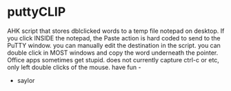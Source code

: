 # puttyCLIP
AHK script that stores dblclicked words to a temp file notepad on desktop. If you click INSIDE the notepad, the Paste action is hard coded to send to the PuTTY window.
you can manually edit the destination in the script.
you can double click in MOST windows and copy the word underneath the pointer. Office apps sometimes get stupid.
does not currently capture ctrl-c or etc, only left double clicks of the mouse.
have fun -
- saylor
